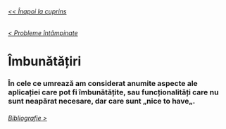 ###### [<< Înapoi la cuprins](../Cuprins.md)
###### [< Probleme întâmpinate](01.%20Probleme%20întâmpinate.md)
# Îmbunătățiri
### În cele ce umrează am considerat anumite aspecte ale aplicației care pot fi îmbunătățite, sau funcționalități care nu sunt neapărat necesare, dar care sunt „nice to have„.
###### [Bibliografie >](03.%20Bibliografie.md)